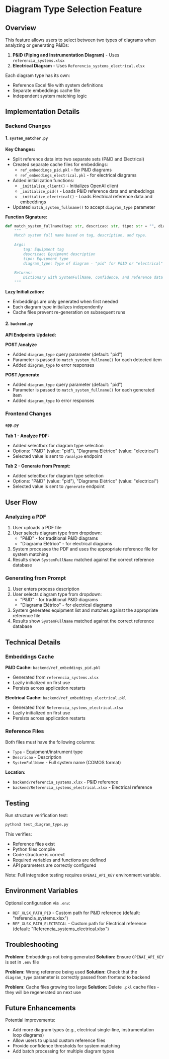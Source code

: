 # Diagram Type Selection Feature

## Overview

This feature allows users to select between two types of diagrams when analyzing or generating P&IDs:
1. **P&ID (Piping and Instrumentation Diagram)** - Uses `referencia_systems.xlsx`
2. **Electrical Diagram** - Uses `Referencia_systems_electrical.xlsx`

Each diagram type has its own:
- Reference Excel file with system definitions
- Separate embeddings cache file
- Independent system matching logic

## Implementation Details

### Backend Changes

#### 1. `system_matcher.py`

**Key Changes:**
- Split reference data into two separate sets (P&ID and Electrical)
- Created separate cache files for embeddings:
  - `ref_embeddings_pid.pkl` - for P&ID diagrams
  - `ref_embeddings_electrical.pkl` - for electrical diagrams
- Added initialization functions:
  - `_initialize_client()` - Initializes OpenAI client
  - `_initialize_pid()` - Loads P&ID reference data and embeddings
  - `_initialize_electrical()` - Loads Electrical reference data and embeddings
- Updated `match_system_fullname()` to accept `diagram_type` parameter

**Function Signature:**
```python
def match_system_fullname(tag: str, descricao: str, tipo: str = "", diagram_type: str = "pid") -> dict:
    """
    Match system full name based on tag, description, and type.
    
    Args:
        tag: Equipment tag
        descricao: Equipment description
        tipo: Equipment type
        diagram_type: Type of diagram - "pid" for P&ID or "electrical" for Electrical Diagram
    
    Returns:
        Dictionary with SystemFullName, confidence, and reference data
    """
```

**Lazy Initialization:**
- Embeddings are only generated when first needed
- Each diagram type initializes independently
- Cache files prevent re-generation on subsequent runs

#### 2. `backend.py`

**API Endpoints Updated:**

**POST /analyze**
- Added `diagram_type` query parameter (default: "pid")
- Parameter is passed to `match_system_fullname()` for each detected item
- Added `diagram_type` to error responses

**POST /generate**
- Added `diagram_type` query parameter (default: "pid")
- Parameter is passed to `match_system_fullname()` for each generated item
- Added `diagram_type` to error responses

### Frontend Changes

#### `app.py`

**Tab 1 - Analyze PDF:**
- Added selectbox for diagram type selection
- Options: "P&ID" (value: "pid"), "Diagrama Elétrico" (value: "electrical")
- Selected value is sent to `/analyze` endpoint

**Tab 2 - Generate from Prompt:**
- Added selectbox for diagram type selection
- Options: "P&ID" (value: "pid"), "Diagrama Elétrico" (value: "electrical")
- Selected value is sent to `/generate` endpoint

## User Flow

### Analyzing a PDF

1. User uploads a PDF file
2. User selects diagram type from dropdown:
   - "P&ID" - for traditional P&ID diagrams
   - "Diagrama Elétrico" - for electrical diagrams
3. System processes the PDF and uses the appropriate reference file for system matching
4. Results show `SystemFullName` matched against the correct reference database

### Generating from Prompt

1. User enters process description
2. User selects diagram type from dropdown:
   - "P&ID" - for traditional P&ID diagrams
   - "Diagrama Elétrico" - for electrical diagrams
3. System generates equipment list and matches against the appropriate reference file
4. Results show `SystemFullName` matched against the correct reference database

## Technical Details

### Embeddings Cache

**P&ID Cache:** `backend/ref_embeddings_pid.pkl`
- Generated from `referencia_systems.xlsx`
- Lazily initialized on first use
- Persists across application restarts

**Electrical Cache:** `backend/ref_embeddings_electrical.pkl`
- Generated from `Referencia_systems_electrical.xlsx`
- Lazily initialized on first use
- Persists across application restarts

### Reference Files

Both files must have the following columns:
- `Type` - Equipment/instrument type
- `Descricao` - Description
- `SystemFullName` - Full system name (COMOS format)

**Location:**
- `backend/referencia_systems.xlsx` - P&ID reference
- `backend/Referencia_systems_electrical.xlsx` - Electrical reference

## Testing

Run structure verification test:
```bash
python3 test_diagram_type.py
```

This verifies:
- Reference files exist
- Python files compile
- Code structure is correct
- Required variables and functions are defined
- API parameters are correctly configured

Note: Full integration testing requires `OPENAI_API_KEY` environment variable.

## Environment Variables

Optional configuration via `.env`:
- `REF_XLSX_PATH_PID` - Custom path for P&ID reference (default: "referencia_systems.xlsx")
- `REF_XLSX_PATH_ELECTRICAL` - Custom path for Electrical reference (default: "Referencia_systems_electrical.xlsx")

## Troubleshooting

**Problem:** Embeddings not being generated
**Solution:** Ensure `OPENAI_API_KEY` is set in `.env` file

**Problem:** Wrong reference being used
**Solution:** Check that the `diagram_type` parameter is correctly passed from frontend to backend

**Problem:** Cache files growing too large
**Solution:** Delete `.pkl` cache files - they will be regenerated on next use

## Future Enhancements

Potential improvements:
- Add more diagram types (e.g., electrical single-line, instrumentation loop diagrams)
- Allow users to upload custom reference files
- Provide confidence thresholds for system matching
- Add batch processing for multiple diagram types
